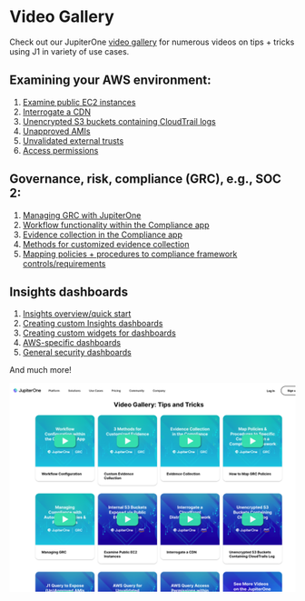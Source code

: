 # Video Gallery

Check out our JupiterOne [video
gallery](https://info.jupiterone.com/community)
for numerous videos on tips + tricks using J1 in variety of use cases.

## Examining your AWS environment:
1. [Examine public EC2 instances](https://www.youtube.com/watch?v=xLn6LkiQdbY)
1. [Interrogate a CDN](https://www.youtube.com/watch?v=phKvrHRcvPE)
1. [Unencrypted S3 buckets containing CloudTrail logs](https://www.youtube.com/watch?v=JyTHCfF6hFI)
1. [Unapproved AMIs](https://www.youtube.com/watch?v=CPlvNosBgsA)
1. [Unvalidated external trusts](https://www.youtube.com/watch?v=OAgWDJtkF1w)
1. [Access permissions](https://www.youtube.com/watch?v=J72I4hA3unc)

## Governance, risk, compliance (GRC), e.g., SOC 2:
1. [Managing GRC with JupiterOne](https://try.jupiterone.com/blog/video-managing-grc-with-jupiterone)
1. [Workflow functionality within the Compliance app](https://try.jupiterone.com/video-workflows-within-the-j1-compliance-app?hsLang=en)
1. [Evidence collection in the Compliance app](https://try.jupiterone.com/blog/video-evidence-collection-with-the-compliance-app)
1. [Methods for customized evidence collection](https://try.jupiterone.com/blog/3-methods-for-customized-evidence-collection?hsLang=en)
1. [Mapping policies + procedures to compliance framework controls/requirements](https://try.jupiterone.com/blog/how-to-map-grc-policies-and-procedures?hsLang=en)

## Insights dashboards
1. [Insights overview/quick start](https://try.jupiterone.com/video-insights-application-overview)
1. [Creating custom Insights dashboards](https://try.jupiterone.com/how-to-create-customized-dashboards)
1. [Creating custom widgets for dashboards](https://try.jupiterone.com/how-to-use-charts-and-graphs-widgets)
1. [AWS-specific dashboards]()
1. [General security dashboards]()

 And much more!

![video-gallery](../assets/video-gallery.png)
